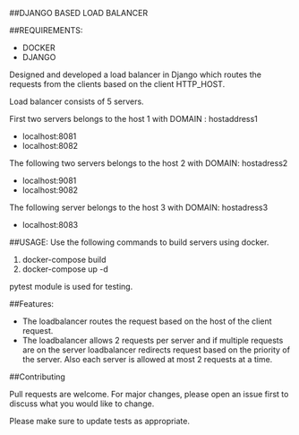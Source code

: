 ##DJANGO BASED LOAD BALANCER

##REQUIREMENTS:
- DOCKER
- DJANGO

Designed and developed a load balancer in Django which routes the requests from the clients based on the client HTTP_HOST.

Load balancer consists of 5 servers.

First two servers belongs to the host 1 with DOMAIN : hostaddress1
- localhost:8081
- localhost:8082

The following two servers belongs to the host 2 with DOMAIN: hostadress2
- localhost:9081
- localhost:9082

The following server belongs to the host 3 with DOMAIN: hostadress3
- localhost:8083


##USAGE:
Use the following commands to build servers using docker.
1. docker-compose build
2. docker-compose up -d

pytest module is used for testing.


##Features:
 - The loadbalancer routes the request based on the host of the client request.
 - The loadbalancer allows 2 requests per server and if multiple requests are on the server loadbalancer redirects request based on the priority of the server. Also each server is allowed at most 2 requests at a time.
 
 ##Contributing
 
 Pull requests are welcome. For major changes, please open an issue first to discuss what you would like to change.

Please make sure to update tests as appropriate.

